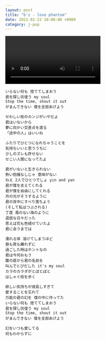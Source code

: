 ```yaml
---
layout: post
title: "b'z - love phantom"
date: 2022-02-22 10:00:00 +0900
category: j-pop
---
```


<div class="video-container">
    <video id="player" class="video-js vjs-default-skin vjs-big-play-centered" data-json="/public/json/j-pop/b'z - love phantom.json"></video>
</div>

```
いらない何も 捨ててしまおう
君を探し彷徨う my soul
Stop the time, shout it out
がまんできない 僕を全部あげよう

せわしい街のカンジがいやだよ
君はいないから
夢に向かい交差点を渡る
「途中の人」はいいね

ふたりでひとつになれちゃうことを
気持ちいいと思ううちに
少しのズレも許せない
せこい人間になってたよ

君がいないと生きられない
熱い抱擁なしじゃ 意味がない
ねえ 2人でひとつでしょ yin and yan
君が僕を支えてくれる
君が僕を自由にしてくれる
月の光がそうするように
君の背中にすべり落ちよう
(そして私はつぶされる)
丁度 風のない海のように
退屈な日々だった
思えば花も色褪せていたよ
君に会うまでは

濡れる体 溶けてしまうほど
昼も夜も離れずに
過ごした時はホントなの
君は今何おもう
腹の底から君の名前を
叫んでとびだした it's my soul
カラのカラダがとぼとぼと
はしゃぐ街を歩く

欲しい気持ちが成長しすぎて
愛することを忘れて
万能の君の幻を 僕の中に作ってた
いらない何も 捨ててしまおう
君を探し彷徨う my soul
Stop the time, shout it out
がまんできない 僕を全部あげよう

幻をいつも愛してる
何もわからずに
```